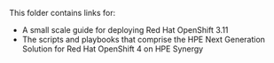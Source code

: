 This folder contains links for:
- A small scale guide for deploying Red Hat OpenShift 3.11
- The scripts and playbooks that comprise the HPE Next Generation Solution for Red Hat OpenShift 4 on HPE Synergy
